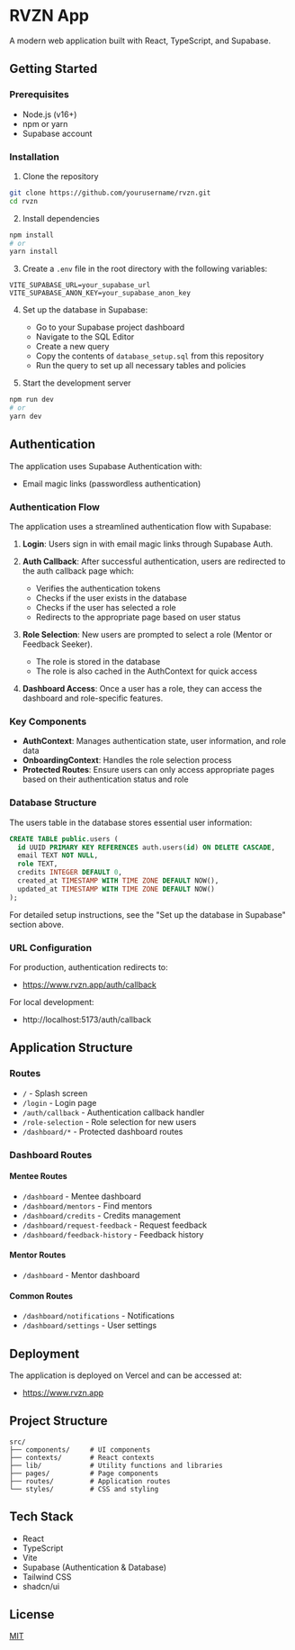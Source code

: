 # RVZN App

A modern web application built with React, TypeScript, and Supabase.

## Getting Started

### Prerequisites

- Node.js (v16+)
- npm or yarn
- Supabase account

### Installation

1. Clone the repository
```bash
git clone https://github.com/yourusername/rvzn.git
cd rvzn
```

2. Install dependencies
```bash
npm install
# or
yarn install
```

3. Create a `.env` file in the root directory with the following variables:
```
VITE_SUPABASE_URL=your_supabase_url
VITE_SUPABASE_ANON_KEY=your_supabase_anon_key
```

4. Set up the database in Supabase:
   - Go to your Supabase project dashboard
   - Navigate to the SQL Editor
   - Create a new query
   - Copy the contents of `database_setup.sql` from this repository
   - Run the query to set up all necessary tables and policies

5. Start the development server
```bash
npm run dev
# or
yarn dev
```

## Authentication

The application uses Supabase Authentication with:
- Email magic links (passwordless authentication)

### Authentication Flow

The application uses a streamlined authentication flow with Supabase:

1. **Login**: Users sign in with email magic links through Supabase Auth.

2. **Auth Callback**: After successful authentication, users are redirected to the auth callback page which:
   - Verifies the authentication tokens
   - Checks if the user exists in the database
   - Checks if the user has selected a role
   - Redirects to the appropriate page based on user status

3. **Role Selection**: New users are prompted to select a role (Mentor or Feedback Seeker).
   - The role is stored in the database
   - The role is also cached in the AuthContext for quick access

4. **Dashboard Access**: Once a user has a role, they can access the dashboard and role-specific features.

### Key Components

- **AuthContext**: Manages authentication state, user information, and role data
- **OnboardingContext**: Handles the role selection process
- **Protected Routes**: Ensure users can only access appropriate pages based on their authentication status and role

### Database Structure

The users table in the database stores essential user information:

```sql
CREATE TABLE public.users (
  id UUID PRIMARY KEY REFERENCES auth.users(id) ON DELETE CASCADE,
  email TEXT NOT NULL,
  role TEXT,
  credits INTEGER DEFAULT 0,
  created_at TIMESTAMP WITH TIME ZONE DEFAULT NOW(),
  updated_at TIMESTAMP WITH TIME ZONE DEFAULT NOW()
);
```

For detailed setup instructions, see the "Set up the database in Supabase" section above.

### URL Configuration

For production, authentication redirects to:
- https://www.rvzn.app/auth/callback

For local development:
- http://localhost:5173/auth/callback

## Application Structure

### Routes

- `/` - Splash screen
- `/login` - Login page
- `/auth/callback` - Authentication callback handler
- `/role-selection` - Role selection for new users
- `/dashboard/*` - Protected dashboard routes

### Dashboard Routes

#### Mentee Routes
- `/dashboard` - Mentee dashboard
- `/dashboard/mentors` - Find mentors
- `/dashboard/credits` - Credits management
- `/dashboard/request-feedback` - Request feedback
- `/dashboard/feedback-history` - Feedback history

#### Mentor Routes
- `/dashboard` - Mentor dashboard

#### Common Routes
- `/dashboard/notifications` - Notifications
- `/dashboard/settings` - User settings

## Deployment

The application is deployed on Vercel and can be accessed at:
- https://www.rvzn.app

## Project Structure

```
src/
├── components/     # UI components
├── contexts/       # React contexts
├── lib/            # Utility functions and libraries
├── pages/          # Page components
├── routes/         # Application routes
└── styles/         # CSS and styling
```

## Tech Stack

- React
- TypeScript
- Vite
- Supabase (Authentication & Database)
- Tailwind CSS
- shadcn/ui

## License

[MIT](LICENSE)
